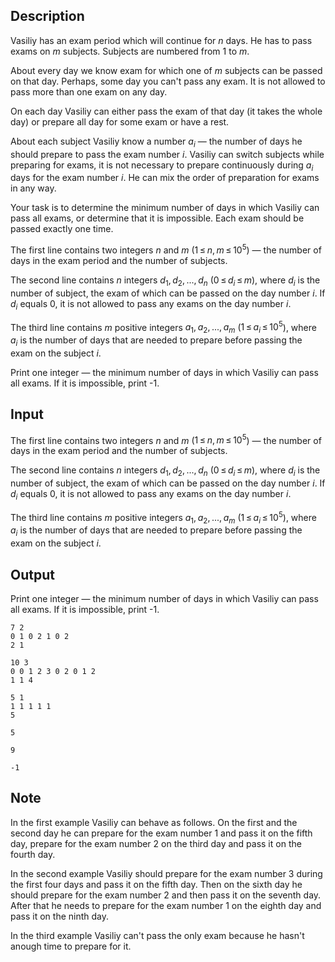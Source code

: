 ## Description

<div><p>Vasiliy has an exam period which will continue for <span class="tex-span"><i>n</i></span> days. He has to pass exams on <span class="tex-span"><i>m</i></span> subjects. Subjects are numbered from 1 to <span class="tex-span"><i>m</i></span>.</p><p>About every day we know exam for which one of <span class="tex-span"><i>m</i></span> subjects can be passed on that day. Perhaps, some day you can't pass any exam. It is not allowed to pass more than one exam on any day. </p><p>On each day Vasiliy can either pass the exam of that day (it takes the whole day) or prepare all day for some exam or have a rest. </p><p>About each subject Vasiliy know a number <span class="tex-span"><i>a</i><sub class="lower-index"><i>i</i></sub></span>&nbsp;— the number of days he should prepare to pass the exam number <span class="tex-span"><i>i</i></span>. Vasiliy can switch subjects while preparing for exams, it is not necessary to prepare continuously during <span class="tex-span"><i>a</i><sub class="lower-index"><i>i</i></sub></span> days for the exam number <span class="tex-span"><i>i</i></span>. He can mix the order of preparation for exams in any way.</p><p>Your task is to determine the minimum number of days in which Vasiliy can pass all exams, or determine that it is impossible. Each exam should be passed exactly one time. </p></div><div class="input-specification"><p>The first line contains two integers <span class="tex-span"><i>n</i></span> and <span class="tex-span"><i>m</i></span> (<span class="tex-span">1 ≤ <i>n</i>, <i>m</i> ≤ 10<sup class="upper-index">5</sup></span>)&nbsp;— the number of days in the exam period and the number of subjects. </p><p>The second line contains <span class="tex-span"><i>n</i></span> integers <span class="tex-span"><i>d</i><sub class="lower-index">1</sub>, <i>d</i><sub class="lower-index">2</sub>, ..., <i>d</i><sub class="lower-index"><i>n</i></sub></span> (<span class="tex-span">0 ≤ <i>d</i><sub class="lower-index"><i>i</i></sub> ≤ <i>m</i></span>), where <span class="tex-span"><i>d</i><sub class="lower-index"><i>i</i></sub></span> is the number of subject, the exam of which can be passed on the day number <span class="tex-span"><i>i</i></span>. If <span class="tex-span"><i>d</i><sub class="lower-index"><i>i</i></sub></span> equals 0, it is not allowed to pass any exams on the day number <span class="tex-span"><i>i</i></span>. </p><p>The third line contains <span class="tex-span"><i>m</i></span> positive integers <span class="tex-span"><i>a</i><sub class="lower-index">1</sub>, <i>a</i><sub class="lower-index">2</sub>, ..., <i>a</i><sub class="lower-index"><i>m</i></sub></span> (<span class="tex-span">1 ≤ <i>a</i><sub class="lower-index"><i>i</i></sub> ≤ 10<sup class="upper-index">5</sup></span>), where <span class="tex-span"><i>a</i><sub class="lower-index"><i>i</i></sub></span> is the number of days that are needed to prepare before passing the exam on the subject <span class="tex-span"><i>i</i></span>.</p></div><div class="output-specification"><p>Print one integer&nbsp;— the minimum number of days in which Vasiliy can pass all exams. If it is impossible, print <span class="tex-font-style-tt">-1</span>.</p></div>

## Input

<p>The first line contains two integers <span class="tex-span"><i>n</i></span> and <span class="tex-span"><i>m</i></span> (<span class="tex-span">1 ≤ <i>n</i>, <i>m</i> ≤ 10<sup class="upper-index">5</sup></span>)&nbsp;— the number of days in the exam period and the number of subjects. </p><p>The second line contains <span class="tex-span"><i>n</i></span> integers <span class="tex-span"><i>d</i><sub class="lower-index">1</sub>, <i>d</i><sub class="lower-index">2</sub>, ..., <i>d</i><sub class="lower-index"><i>n</i></sub></span> (<span class="tex-span">0 ≤ <i>d</i><sub class="lower-index"><i>i</i></sub> ≤ <i>m</i></span>), where <span class="tex-span"><i>d</i><sub class="lower-index"><i>i</i></sub></span> is the number of subject, the exam of which can be passed on the day number <span class="tex-span"><i>i</i></span>. If <span class="tex-span"><i>d</i><sub class="lower-index"><i>i</i></sub></span> equals 0, it is not allowed to pass any exams on the day number <span class="tex-span"><i>i</i></span>. </p><p>The third line contains <span class="tex-span"><i>m</i></span> positive integers <span class="tex-span"><i>a</i><sub class="lower-index">1</sub>, <i>a</i><sub class="lower-index">2</sub>, ..., <i>a</i><sub class="lower-index"><i>m</i></sub></span> (<span class="tex-span">1 ≤ <i>a</i><sub class="lower-index"><i>i</i></sub> ≤ 10<sup class="upper-index">5</sup></span>), where <span class="tex-span"><i>a</i><sub class="lower-index"><i>i</i></sub></span> is the number of days that are needed to prepare before passing the exam on the subject <span class="tex-span"><i>i</i></span>.</p>

## Output

<p>Print one integer&nbsp;— the minimum number of days in which Vasiliy can pass all exams. If it is impossible, print <span class="tex-font-style-tt">-1</span>.</p>





```input1
7 2
0 1 0 2 1 0 2
2 1

```




```input2
10 3
0 0 1 2 3 0 2 0 1 2
1 1 4

```




```input3
5 1
1 1 1 1 1
5

```




```output1
5

```




```output2
9

```




```output3
-1

```



## Note

<p>In the first example Vasiliy can behave as follows. On the first and the second day he can prepare for the exam number 1 and pass it on the fifth day, prepare for the exam number 2 on the third day and pass it on the fourth day.</p><p>In the second example Vasiliy should prepare for the exam number 3 during the first four days and pass it on the fifth day. Then on the sixth day he should prepare for the exam number 2 and then pass it on the seventh day. After that he needs to prepare for the exam number 1 on the eighth day and pass it on the ninth day. </p><p>In the third example Vasiliy can't pass the only exam because he hasn't anough time to prepare for it. </p>
